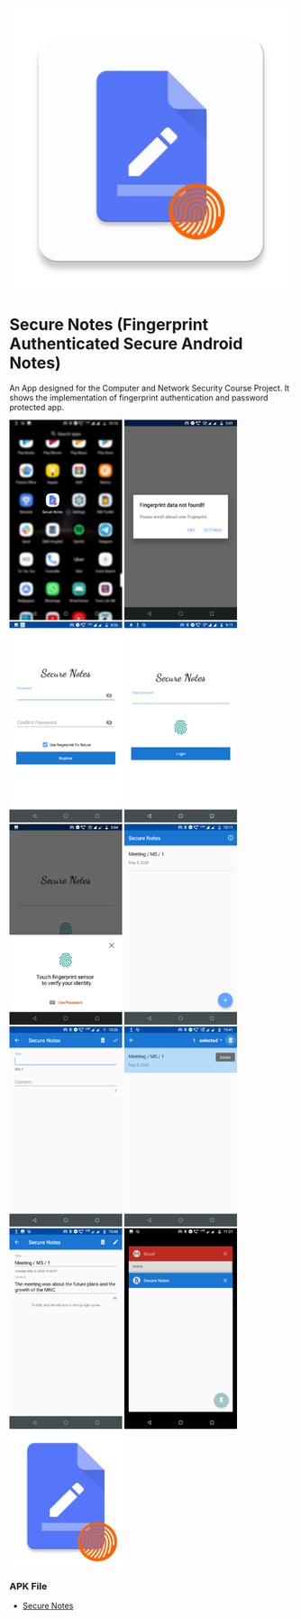 <p align="center">  
<img src="app/src/main/ic_launcher-web.png">

# Secure Notes (Fingerprint Authenticated Secure Android Notes)
</p>
An App designed for the Computer and Network Security Course Project. It shows the implementation of fingerprint authentication and password protected app.

<img src="Screenshots/0.png" width="200">  <img src="Screenshots/1.png" width="200">   <img src="Screenshots/2.png" width="200">   <img src="Screenshots/3.png" width="200">  <img src="Screenshots/4.png" width="200">  <img src="Screenshots/5.png" width="200">  <img src="Screenshots/6.png" width="200">  <img src="Screenshots/7.png" width="200">  <img src="Screenshots/8.png" width="200">  <img src="Screenshots/9.png" width="200">  <img src="Screenshots/10.png" width="200">
### APK File
- <a href="app/release/app-release.apk">Secure Notes</a>
